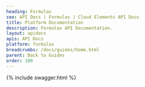 ```yaml
---
heading: Formulas
seo: API Docs | Formulas | Cloud Elements API Docs
title: Platform Documentation
description: Formulas API Documentation.
layout: apidocs
apis: API Docs
platform: formulas
breadcrumbs: /docs/guides/home.html
parent: Back to Guides
order: 100
---
```


{% include swagger.html %}
